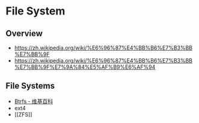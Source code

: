 # File System

## Overview

- https://zh.wikipedia.org/wiki/%E6%96%87%E4%BB%B6%E7%B3%BB%E7%BB%9F
- https://zh.wikipedia.org/wiki/%E6%96%87%E4%BB%B6%E7%B3%BB%E7%BB%9F%E7%9A%84%E5%AF%B9%E6%AF%94

## File Systems

- [Btrfs - 维基百科](https://zh.wikipedia.org/wiki/Btrfs)
- ext4
- [[ZFS]]
